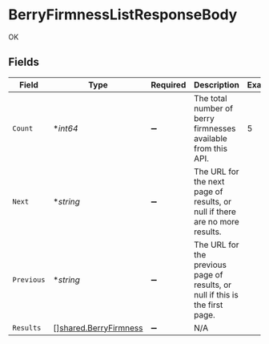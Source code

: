 # BerryFirmnessListResponseBody

OK


## Fields

| Field                                                                        | Type                                                                         | Required                                                                     | Description                                                                  | Example                                                                      |
| ---------------------------------------------------------------------------- | ---------------------------------------------------------------------------- | ---------------------------------------------------------------------------- | ---------------------------------------------------------------------------- | ---------------------------------------------------------------------------- |
| `Count`                                                                      | **int64*                                                                     | :heavy_minus_sign:                                                           | The total number of berry firmnesses available from this API.                | 5                                                                            |
| `Next`                                                                       | **string*                                                                    | :heavy_minus_sign:                                                           | The URL for the next page of results, or null if there are no more results.  |                                                                              |
| `Previous`                                                                   | **string*                                                                    | :heavy_minus_sign:                                                           | The URL for the previous page of results, or null if this is the first page. |                                                                              |
| `Results`                                                                    | [][shared.BerryFirmness](../../models/shared/berryfirmness.md)               | :heavy_minus_sign:                                                           | N/A                                                                          |                                                                              |